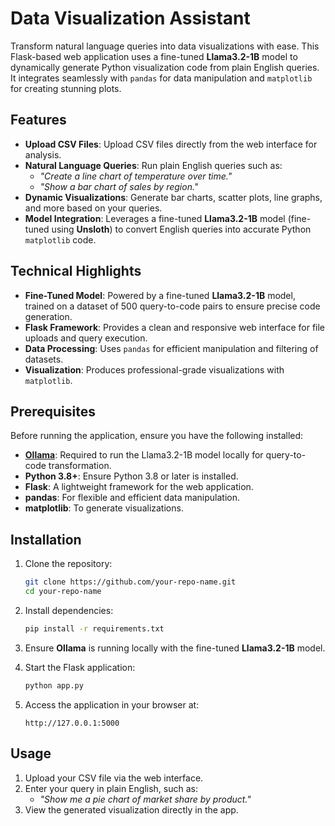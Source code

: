 
# **Data Visualization Assistant**

Transform natural language queries into data visualizations with ease. This Flask-based web application uses a fine-tuned **Llama3.2-1B** model to dynamically generate Python visualization code from plain English queries. It integrates seamlessly with `pandas` for data manipulation and `matplotlib` for creating stunning plots.

## **Features**

- **Upload CSV Files**: Upload CSV files directly from the web interface for analysis.
- **Natural Language Queries**: Run plain English queries such as:
  - _"Create a line chart of temperature over time."_  
  - _"Show a bar chart of sales by region."_
- **Dynamic Visualizations**: Generate bar charts, scatter plots, line graphs, and more based on your queries.
- **Model Integration**: Leverages a fine-tuned **Llama3.2-1B** model (fine-tuned using **Unsloth**) to convert English queries into accurate Python `matplotlib` code.

## **Technical Highlights**

- **Fine-Tuned Model**: Powered by a fine-tuned **Llama3.2-1B** model, trained on a dataset of 500 query-to-code pairs to ensure precise code generation.
- **Flask Framework**: Provides a clean and responsive web interface for file uploads and query execution.
- **Data Processing**: Uses `pandas` for efficient manipulation and filtering of datasets.
- **Visualization**: Produces professional-grade visualizations with `matplotlib`.

## **Prerequisites**

Before running the application, ensure you have the following installed:

- **[Ollama](https://ollama.ai)**: Required to run the Llama3.2-1B model locally for query-to-code transformation.
- **Python 3.8+**: Ensure Python 3.8 or later is installed.
- **Flask**: A lightweight framework for the web application.
- **pandas**: For flexible and efficient data manipulation.
- **matplotlib**: To generate visualizations.

## **Installation**

1. Clone the repository:
   ```bash
   git clone https://github.com/your-repo-name.git
   cd your-repo-name
   ```

2. Install dependencies:
   ```bash
   pip install -r requirements.txt
   ```

3. Ensure **Ollama** is running locally with the fine-tuned **Llama3.2-1B** model.

4. Start the Flask application:
   ```bash
   python app.py
   ```

5. Access the application in your browser at:
   ```
   http://127.0.0.1:5000
   ```

## **Usage**

1. Upload your CSV file via the web interface.
2. Enter your query in plain English, such as:
   - _"Show me a pie chart of market share by product."_
3. View the generated visualization directly in the app.
